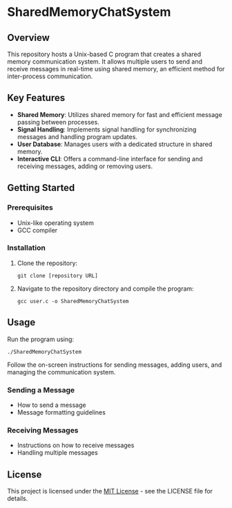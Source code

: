 # SharedMemoryChatSystem

## Overview
This repository hosts a Unix-based C program that creates a shared memory communication system. It allows multiple users to send and receive messages in real-time using shared memory, an efficient method for inter-process communication.

## Key Features
- **Shared Memory**: Utilizes shared memory for fast and efficient message passing between processes.
- **Signal Handling**: Implements signal handling for synchronizing messages and handling program updates.
- **User Database**: Manages users with a dedicated structure in shared memory.
- **Interactive CLI**: Offers a command-line interface for sending and receiving messages, adding or removing users.

## Getting Started

### Prerequisites
- Unix-like operating system
- GCC compiler

### Installation
1. Clone the repository:
   ```
   git clone [repository URL]
   ```
2. Navigate to the repository directory and compile the program:
   ```
   gcc user.c -o SharedMemoryChatSystem
   ```

## Usage
  Run the program using:
  ```
  ./SharedMemoryChatSystem
  ```

Follow the on-screen instructions for sending messages, adding users, and managing the communication system.

### Sending a Message
- How to send a message
- Message formatting guidelines

### Receiving Messages
- Instructions on how to receive messages
- Handling multiple messages

## License
This project is licensed under the [MIT License](LICENSE) - see the LICENSE file for details.
